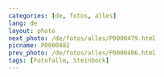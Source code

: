 ```yaml
---
categories: [de, fotos, alles]
lang: de
layout: photo
next_photo: /de/fotos/alles/P0000479.html
picname: P0000482
prev_photo: /de/fotos/alles/P0000486.html
tags: [Fotofalle, Steinbock]
---
```

